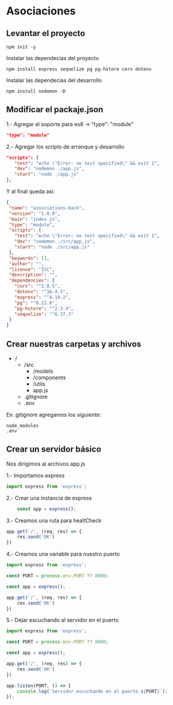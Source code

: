 # Asociaciones
 ## Levantar el proyecto
 ```shell
 npm init -y
 ```

 Instalar las dependecias del proyecto
  ```shell
 npm install express sequelize pg pg-hstore cors dotenv
 ```

  Instalar las dependecias del desarrollo
  ```shell
 npm install nodemon -D
 ```

 ## Modificar el packaje.json
 
 1.- Agregar el soporte para es6 -> "type": "module"
 
 ```json
"type": "module"
 ```
 
 2.- Agregar los scripts de arranque y desarrollo

 ```json
"scripts": {
    "test": "echo \"Error: no test specified\" && exit 1",
    "dev": "nodemon ./app.js",
    "start": "node ./app.js"
},
 ```

 Y al final queda asi:

 ```json
 {
  "name": "associations-back",
  "version": "1.0.0",
  "main": "index.js",
  "type": "module",
  "scripts": {
    "test": "echo \"Error: no test specified\" && exit 1",
    "dev": "nodemon ./src/app.js",
    "start": "node ./src/app.js"
  },
  "keywords": [],
  "author": "",
  "license": "ISC",
  "description": "",
  "dependencies": {
    "cors": "^2.8.5",
    "dotenv": "^16.4.5",
    "express": "^4.19.2",
    "pg": "^8.12.0",
    "pg-hstore": "^2.3.4",
    "sequelize": "^6.37.3"
  }
}
 ```

 ## Crear nuestras carpetas y archivos

 - /
    - /src
        - /models
        - /components
        - /utils
        - app.js
    - .gitignore
    - .env

En .gitignore agregamos los siguiente:

```
node_modules
.env
```

## Crear un servidor básico

Nos dirigimos al archivos app.js

1.- Importamos express
```js
import express from 'express';
```

2.- Crear una instancia de express
```js
    const app = express();
```

3.- Creamos una ruta para healtCheck
```js
app.get('/', (req, res) => {
    res.send('OK')
})
```

4.- Creamos una variable para nuestro puerto
```js
import express from 'express';

const PORT = process.env.PORT ?? 8000;

const app = express();

app.get('/', (req, res) => {
    res.send('OK')
})
```

5.- Dejar escuchando al servidor en el puerto
```js
import express from 'express';

const PORT = process.env.PORT ?? 8000;

const app = express();

app.get('/', (req, res) => {
    res.send('OK')
})

app.listen(PORT, () => {
    console.log(`Servidor escuchando en el puerto ${PORT}`);
});
```